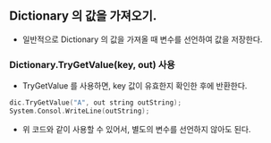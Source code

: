 Dictionary 의 값을 가져오기.
-----
- 일반적으로 Dictionary 의 값을 가져올 때 변수를 선언하여 값을 저장한다.
### Dictionary.TryGetValue(key, out) 사용
- TryGetValue 를 사용하면, key 값이 유효한지 확인한 후에 반환한다.
```C
dic.TryGetValue("A", out string outString);
System.Consol.WriteLine(outString);
```
- 위 코드와 같이 사용할 수 있어서, 별도의 변수를 선언하지 않아도 된다.
